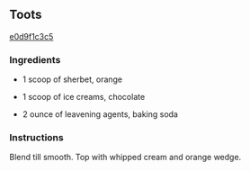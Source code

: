 ## Toots

[e0d9f1c3c5](http://www.food.com/recipe/toots-32841)

### Ingredients

 - 1 scoop of sherbet, orange

 - 1 scoop of ice creams, chocolate

 - 2 ounce of leavening agents, baking soda

### Instructions

Blend till smooth. Top with whipped cream and orange wedge.